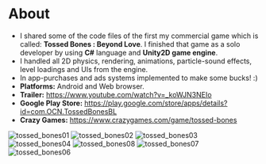 # About
* I shared some of the code files of the first my commercial game which is called: **Tossed Bones : Beyond Love**. I finished that game as a solo developer by using **C#** language and **Unity2D game engine**.
* I handled all 2D physics, rendering, animations, particle-sound effects, level loadings and UIs from the engine.
* In app-purchases and ads systems implemented to make some bucks! :)
* **Platforms:** Android and Web browser.
* **Trailer:** https://www.youtube.com/watch?v=_koWJN3NEIo
* **Google Play Store:** https://play.google.com/store/apps/details?id=com.OCN.TossedBonesBL
* **Crazy Games:** https://www.crazygames.com/game/tossed-bones

![tossed_bones01](https://user-images.githubusercontent.com/39779689/131336010-64362c4f-4f76-4de4-ad43-aec566fd5f48.png)
![tossed_bones02](https://user-images.githubusercontent.com/39779689/131336027-473dff66-aa5a-424b-ba67-d299facf5150.png)
![tossed_bones03](https://user-images.githubusercontent.com/39779689/131336050-107a3c7b-d44e-4219-af4b-05a2fee2d90c.png)
![tossed_bones04](https://user-images.githubusercontent.com/39779689/131336066-d912c27e-6502-4246-80e8-5adf87944b49.png)
![tossed_bones08](https://user-images.githubusercontent.com/39779689/131336105-497dc498-10e7-4b58-847a-32f48fadd1aa.png)
![tossed_bones07](https://user-images.githubusercontent.com/39779689/131336247-76e13293-4db4-4ab8-82c3-4bd2f4b31c44.png)
![tossed_bones06](https://user-images.githubusercontent.com/39779689/131336118-a4f001cc-472b-4a0d-9c85-8c2017608729.png)
